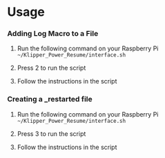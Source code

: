 # Usage

### Adding Log Macro to a File

1. Run the following command on your Raspberry Pi ```~/Klipper_Power_Resume/interface.sh```

2. Press 2 to run the script

3. Follow the instructions in the script

### Creating a _restarted file

1. Run the following command on your Raspberry Pi ```~/Klipper_Power_Resume/interface.sh```

2. Press 3 to run the script

3. Follow the instructions in the script